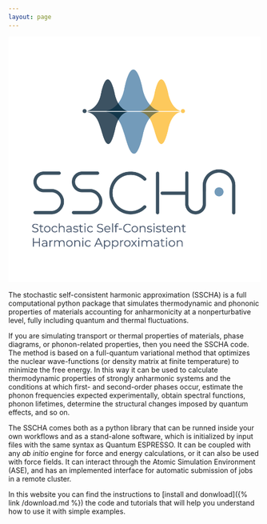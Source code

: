 ```yaml
---
layout: page
---
```


![A test image](img/SSCHA_Logo_original_bertikala.png)

The stochastic self-consistent harmonic approximation (SSCHA) is a full computational python package that simulates thermodynamic and phononic properties of materials accounting for anharmonicity at a nonperturbative level, fully including quantum and thermal fluctuations.

If you are simulating transport or thermal properties of materials, phase diagrams, or phonon-related properties, then you need the SSCHA code. The method is based on a full-quantum variational method that optimizes the nuclear wave-functions (or density matrix at finite temperature) to minimize the free energy. In this way it can be used to calculate thermodynamic properties of strongly anharmonic systems and the conditions at which first- and second-order phases occur, estimate the phonon frequencies expected experimentally, obtain spectral functions, phonon lifetimes, determine the structural changes imposed by quantum effects, and so on.  

The SSCHA comes both as a python library that can be runned inside your own workflows and as a stand-alone software, which is initialized by input files with the same syntax as Quantum ESPRESSO. It can be coupled with any *ab initio* engine for force and energy calculations, or it can also be used with force fields. It can interact through the Atomic Simulation Environment (ASE), and has an implemented interface for automatic submission of jobs in a remote cluster.

In this website you can find the instructions to [install and donwload]({% link /download.md %}) the code and tutorials that will help you understand how to use it with simple examples. 
